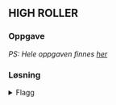 ## HIGH ROLLER

### Oppgave



*PS: Hele oppgaven finnes [her](challenge.md)*

### Løsning



<details>
<summary>Flagg</summary>

`flag_here`
</details>